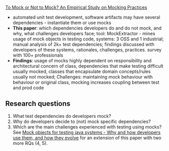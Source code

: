 [To Mock or Not to Mock? An Empirical Study on Mocking Practices](https://ieeexplore.ieee.org/abstract/document/7962389)

- automated unit test development, software artifacts may have several dependencies - instantiate them or use mocks
- **This paper**: which dependencies developers do and do not mock, and why, what challenges developers face; tool: MockExtractor - mines usage of mock objects in testing code, systems: 3 OSS and 1 industrial; manual analysis of 2k+ test dependencies; findings discussed with developers of these systems, rationales, challenges, practices. survey with 100+ professionals
- **Findings**: usage of mocks highly dependent on responsibility and architectural concern of class, dependencies that make testing difficult usually mocked, classes that encapsulate domain concepts/rules usually not mocked; Challenges: maintaining mock behaviour with behaviour or original class, mocking increases coupling between test and prod code

## Research questions
1. What test dependencies do developers mock?
2. Why do developers decide to (not) mock specific dependencies?
3. Which are the main challenges experienced with testing using mocks?
See [Mock objects for testing java systems - Why and how developers use them, and how they evolve](https://github.com/Deee92/journal/blob/master/papers/mocking/mock-objects-testing-java.md) for an extension of this paper with two more RQs (4, 5).

